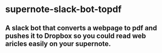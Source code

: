 # supernote-slack-bot-topdf

## A slack bot that converts a webpage to pdf and pushes it to Dropbox so you could read web aricles easily on your supernote.